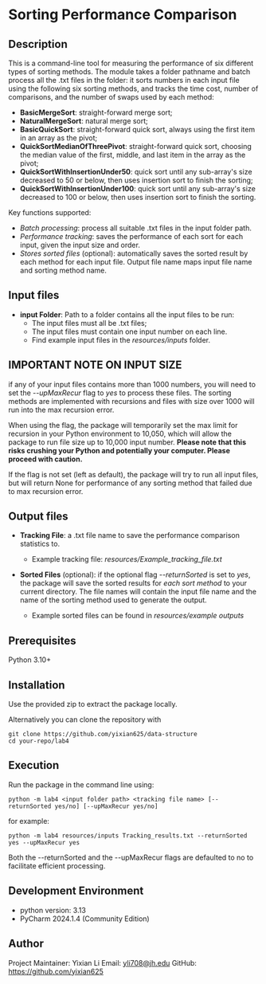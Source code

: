 # Sorting Performance Comparison

## Description
This is a command-line tool for measuring the performance of six different types of sorting methods. The module takes 
a folder pathname and batch process all the .txt files in the folder: it sorts numbers in each input file using the following
six sorting methods, and tracks the time cost, number of comparisons, and the number of swaps used by each method:
- **BasicMergeSort**: straight-forward merge sort;
- **NaturalMergeSort**: natural merge sort;
- **BasicQuickSort**: straight-forward quick sort, always using the first item in an array as the pivot;
- **QuickSortMedianOfThreePivot**: straight-forward quick sort, choosing the median value of the first, middle, and last item in the array as the pivot;
- **QuickSortWithInsertionUnder50**: quick sort until any sub-array's size decreased to 50 or below, then uses insertion sort to finish the sorting;
- **QuickSortWithInsertionUnder100**: quick sort until any sub-array's size decreased to 100 or below, then uses insertion sort to finish the sorting.

Key functions supported:

- *Batch processing*: process all suitable .txt files in the input folder path.
- *Performance tracking*: saves the performance of each sort for each input, given the input size and order.
- *Stores sorted files* (optional): automatically saves the sorted result by each method for each input file. Output file name maps input file name and sorting method name.

## Input files

- **input Folder**: Path to a folder contains all the input files to be run:
  - The input files must all be .txt files;
  - The input files must contain one input number on each line.
  - Find example input files in the *resources/inputs* folder.

## IMPORTANT NOTE ON INPUT SIZE

if any of your input files contains more than 1000 numbers, you will need to set the *--upMaxRecur* flag to *yes* to process these files. 
The sorting methods are implemented with recursions and files with size over 1000 will run into the max recursion error. 

When using the flag, the package will temporarily set the max limit for recursion in your Python environment to 10,050, which will allow the package to run file size up to 10,000 input number.
**Please note that this risks crushing your Python and potentially your computer. Please proceed with caution.** 

If the flag is not set (left as default), the package will try
to run all input files, but will return None for performance of any sorting method that failed due to max recursion error.

## Output files

- **Tracking File**: a .txt file name to save the performance comparison statistics to. 
  - Example tracking file: *resources/Example_tracking_file.txt*
  

- **Sorted Files** (optional): if the optional flag *--returnSorted* is set to *yes*, the package will save the sorted results for *each sort method* to
your current directory. The file names will contain the input file name and the name of the sorting method used to generate the output.
  - Example sorted files can be found in *resources/example outputs*


## Prerequisites

Python 3.10+

## Installation

Use the provided zip to extract the package locally. 

Alternatively you can clone the repository with

```
git clone https://github.com/yixian625/data-structure
cd your-repo/lab4
```

## Execution

Run the package in the command line using:

```chatinput
python -m lab4 <input folder path> <tracking file name> [--returnSorted yes/no] [--upMaxRecur yes/no]
```

for example:
```chatinput
python -m lab4 resources/inputs Tracking_results.txt --returnSorted yes --upMaxRecur yes
```

Both the --returnSorted and the --upMaxRecur flags are defaulted to no to facilitate efficient processing.

## Development Environment

- python version: 3.13
- PyCharm 2024.1.4 (Community Edition)

## Author

Project Maintainer: Yixian Li
Email: yli708@jh.edu
GitHub: https://github.com/yixian625